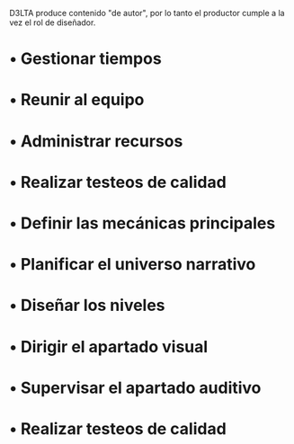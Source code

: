 D3LTA produce contenido "de autor", por lo tanto el productor cumple a la vez el rol de diseñador.
# • Gestionar tiempos
# • Reunir al equipo
# • Administrar recursos
# • Realizar testeos de calidad

# • Definir las mecánicas principales
# • Planificar el universo narrativo
# • Diseñar los niveles
# • Dirigir el apartado visual
# • Supervisar el apartado auditivo
# • Realizar testeos de calidad